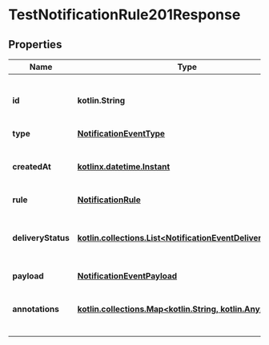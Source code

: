 
# TestNotificationRule201Response

## Properties
| Name | Type | Description | Notes |
| ------------ | ------------- | ------------- | ------------- |
| **id** | **kotlin.String** | A unique identifier for the notification event. |  |
| **type** | [**NotificationEventType**](NotificationEventType.md) |  |  |
| **createdAt** | [**kotlinx.datetime.Instant**](kotlinx.datetime.Instant.md) | Timestamp when the notification event was created. |  |
| **rule** | [**NotificationRule**](NotificationRule.md) |  |  |
| **deliveryStatus** | [**kotlin.collections.List&lt;NotificationEventDeliveryStatus&gt;**](NotificationEventDeliveryStatus.md) | The delivery status of the notification event. |  |
| **payload** | [**NotificationEventPayload**](NotificationEventPayload.md) |  |  |
| **annotations** | [**kotlin.collections.Map&lt;kotlin.String, kotlin.Any&gt;**](kotlin.Any.md) | List of annotations managed by the system.  |  [optional] |



